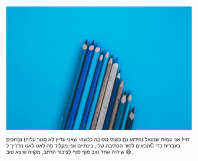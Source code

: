 ![](/static/images/og.jpg)

היי! אני עמית שמואל (הידוע גם כשמי *מסיבה כלשהי* שאני עדיין לא סגור עליה) וברוכים הבאים לחור הכתיבה שלי, בינתיים אני מקליד פה לאט לאט מדריך לC בעברית כדי שיהיה אחד טוב סוף סוף לציבור הרחב, מקווה שיצא טוב 😅.